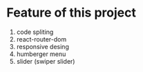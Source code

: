 # Feature of this project
1. code spliting
2. react-router-dom
3. responsive desing
4. humberger menu
5. slider (swiper slider)